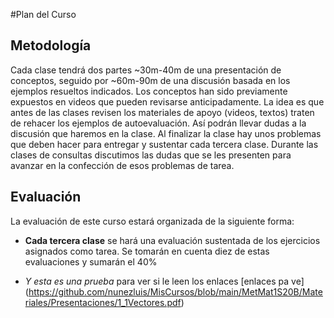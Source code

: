 #Plan del Curso

## Metodología
Cada clase tendrá dos partes ~30m-40m de una presentación de conceptos, seguido por ~60m-90m de una 
discusión basada en los ejemplos resueltos indicados. Los conceptos han sido previamente expuestos en 
videos que pueden revisarse anticipadamente.  La idea es que antes de las clases revisen los materiales 
de apoyo (videos, textos) traten de rehacer los ejemplos de autoevaluación. Así podrán llevar dudas a la 
discusión que haremos en la clase. Al finalizar la clase hay unos problemas que deben hacer para entregar 
y sustentar cada tercera clase. Durante las clases de consultas discutimos las dudas que se les presenten 
para avanzar en la confección de esos problemas de tarea.

## Evaluación 
La evaluación de este curso estará organizada de la siguiente forma:
+ **Cada tercera clase** se hará una evaluación sustentada de los ejercicios asignados como tarea.  Se tomarán en cuenta diez de estas evaluaciones y sumarán el 40\%

+ *Y esta es una prueba* para ver si le leen los enlaces [enlaces pa ve] (https://github.com/nunezluis/MisCursos/blob/main/MetMat1S20B/Materiales/Presentaciones/1_1Vectores.pdf)
